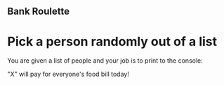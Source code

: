 ## Bank Roulette 

# Pick a person randomly out of a list 

You are given a list of people and your job is to print to the console:

"X" will pay for everyone's food bill today!
